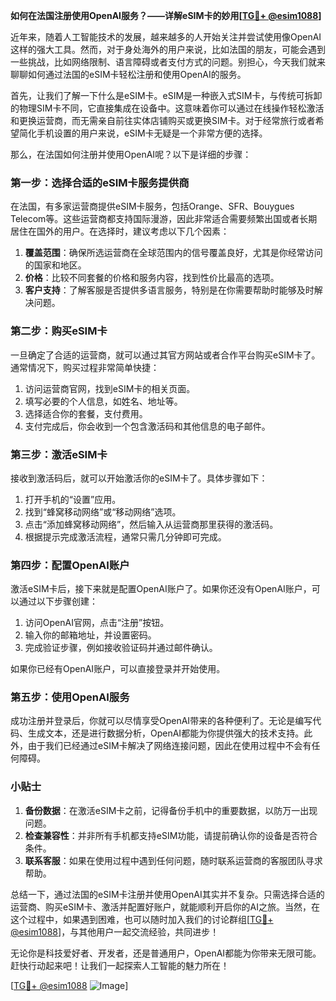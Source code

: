 **如何在法国注册使用OpenAI服务？——详解eSIM卡的妙用[[TG💪+ @esim1088](https://t.me/s/esim1088)]**

近年来，随着人工智能技术的发展，越来越多的人开始关注并尝试使用像OpenAI这样的强大工具。然而，对于身处海外的用户来说，比如法国的朋友，可能会遇到一些挑战，比如网络限制、语言障碍或者支付方式的问题。别担心，今天我们就来聊聊如何通过法国的eSIM卡轻松注册和使用OpenAI的服务。

首先，让我们了解一下什么是eSIM卡。eSIM是一种嵌入式SIM卡，与传统可拆卸的物理SIM卡不同，它直接集成在设备中。这意味着你可以通过在线操作轻松激活和更换运营商，而无需亲自前往实体店铺购买或更换SIM卡。对于经常旅行或者希望简化手机设置的用户来说，eSIM卡无疑是一个非常方便的选择。

那么，在法国如何注册并使用OpenAI呢？以下是详细的步骤：

### 第一步：选择合适的eSIM卡服务提供商

在法国，有多家运营商提供eSIM卡服务，包括Orange、SFR、Bouygues Telecom等。这些运营商都支持国际漫游，因此非常适合需要频繁出国或者长期居住在国外的用户。在选择时，建议考虑以下几个因素：

1. **覆盖范围**：确保所选运营商在全球范围内的信号覆盖良好，尤其是你经常访问的国家和地区。
2. **价格**：比较不同套餐的价格和服务内容，找到性价比最高的选项。
3. **客户支持**：了解客服是否提供多语言服务，特别是在你需要帮助时能够及时解决问题。

### 第二步：购买eSIM卡

一旦确定了合适的运营商，就可以通过其官方网站或者合作平台购买eSIM卡了。通常情况下，购买过程非常简单快捷：

1. 访问运营商官网，找到eSIM卡的相关页面。
2. 填写必要的个人信息，如姓名、地址等。
3. 选择适合你的套餐，支付费用。
4. 支付完成后，你会收到一个包含激活码和其他信息的电子邮件。

### 第三步：激活eSIM卡

接收到激活码后，就可以开始激活你的eSIM卡了。具体步骤如下：

1. 打开手机的“设置”应用。
2. 找到“蜂窝移动网络”或“移动网络”选项。
3. 点击“添加蜂窝移动网络”，然后输入从运营商那里获得的激活码。
4. 根据提示完成激活流程，通常只需几分钟即可完成。

### 第四步：配置OpenAI账户

激活eSIM卡后，接下来就是配置OpenAI账户了。如果你还没有OpenAI账户，可以通过以下步骤创建：

1. 访问OpenAI官网，点击“注册”按钮。
2. 输入你的邮箱地址，并设置密码。
3. 完成验证步骤，例如接收验证码并通过邮件确认。

如果你已经有OpenAI账户，可以直接登录并开始使用。

### 第五步：使用OpenAI服务

成功注册并登录后，你就可以尽情享受OpenAI带来的各种便利了。无论是编写代码、生成文本，还是进行数据分析，OpenAI都能为你提供强大的技术支持。此外，由于我们已经通过eSIM卡解决了网络连接问题，因此在使用过程中不会有任何障碍。

### 小贴士

1. **备份数据**：在激活eSIM卡之前，记得备份手机中的重要数据，以防万一出现问题。
2. **检查兼容性**：并非所有手机都支持eSIM功能，请提前确认你的设备是否符合条件。
3. **联系客服**：如果在使用过程中遇到任何问题，随时联系运营商的客服团队寻求帮助。

总结一下，通过法国的eSIM卡注册并使用OpenAI其实并不复杂。只需选择合适的运营商、购买eSIM卡、激活并配置好账户，就能顺利开启你的AI之旅。当然，在这个过程中，如果遇到困难，也可以随时加入我们的讨论群组[[TG💪+ @esim1088](https://t.me/s/esim1088)]，与其他用户一起交流经验，共同进步！

无论你是科技爱好者、开发者，还是普通用户，OpenAI都能为你带来无限可能。赶快行动起来吧！让我们一起探索人工智能的魅力所在！

[[TG💪+ @esim1088](https://t.me/s/esim1088) ![Image](https://i.postimg.cc/4NQfJmqS/Snipaste-2025-05-13-00-14-12.png)]